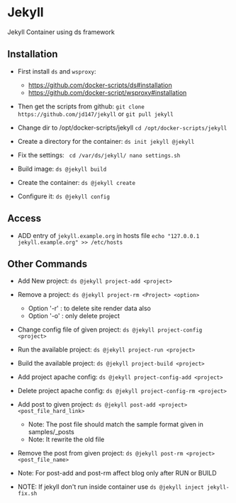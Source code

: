 Jekyll
======
Jekyll Container using ds framework


## Installation 
	
  - First install `ds` and `wsproxy`: 
	+ https://github.com/docker-scripts/ds#installation 
	+ https://github.com/docker-script/wsproxy#installation

  - Then get the scripts from github: `git clone https://github.com/jd147/jekyll` or `git pull jekyll`

  - Change dir to /opt/docker-scripts/jekyll `cd /opt/docker-scripts/jekyll`

  - Create a directory for the container: `ds init jekyll @jekyll`

  - Fix the settings:
	  ` cd /var/ds/jekyll/
	    nano settings.sh`

  - Build image: `ds @jekyll build` 

  - Create the container: `ds @jekyll create` 

  - Configure it: `ds @jekyll config`

## Access
  - ADD entry of `jekyll.example.org` in hosts file `echo "127.0.0.1 	jekyll.example.org" >> /etc/hosts` 


## Other Commands

  - Add New project: `ds @jekyll project-add <project>`

  - Remove a project: `ds @jekyll project-rm <Project> <option>`
	+ Option '-r' :  to delete site render data also
	+ Option '-o' :  only delete project 
  - Change config file of given project: `ds @jekyll project-config <project>` 

  - Run the available project: `ds @jekyll project-run <project>`

  - Build the available project: `ds @jekyll project-build <project>`

  - Add project apache config: `ds @jekyll project-config-add <project>`

  - Delete project apache config: `ds @jekyll project-config-rm <project>`

  - Add post to given project: `ds @jekyll post-add <project> <post_file_hard_link>`
	+ Note: The post file should match the sample format given in samples/_posts
	+ Note: It rewrite the old file 

  - Remove the post from given project: `ds @jekyll post-rm <project> <post_file_name>` 
     	
  - Note: For post-add and post-rm affect blog only after RUN or BUILD 
         
  - NOTE: If jekyll don't run inside container use `ds @jekyll inject jekyll-fix.sh`

         
